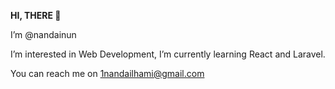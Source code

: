 <strong>HI, THERE 👋</strong>

I’m @nandainun

I’m interested in Web Development, I’m currently learning React and Laravel.

You can reach me on 1nandailhami@gmail.com

<!---
nandainun/nandainun is a ✨ special ✨ repository because its `README.md` (this file) appears on your GitHub profile.
You can click the Preview link to take a look at your changes.
--->
